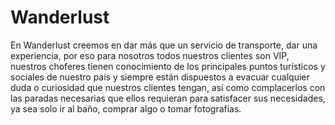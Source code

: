 # Wanderlust
En Wanderlust creemos en dar más que un servicio de transporte, dar una  experiencia, por eso para nosotros todos nuestros clientes son VIP, nuestros  choferes tienen conocimiento de los principales puntos turísticos y sociales de  nuestro país y siempre están dispuestos a evacuar cualquier duda o curiosidad  que nuestros clientes tengan, así como complacerlos con las paradas  necesarias que ellos requieran para satisfacer sus necesidades, ya sea solo ir  al baño, comprar algo o tomar fotografías.
